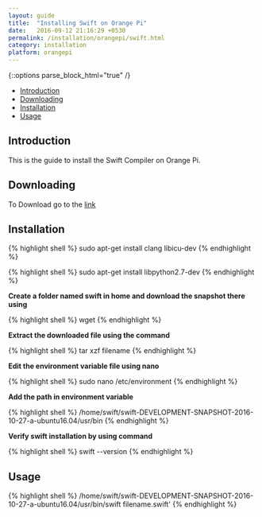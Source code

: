 ```yaml
---
layout: guide
title:  "Installing Swift on Orange Pi"
date:   2016-09-12 21:16:29 +0530
permalink: /installation/orangepi/swift.html
category: installation
platform: orangepi
---
```


{::options parse_block_html="true" /}

* [Introduction](#introduction)
* [Downloading](#downloading)
* [Installation](#installation)
* [Usage](#usage)

<section class="wrapper">



## Introduction

This is the guide to install the Swift Compiler on Orange Pi. 

## Downloading
To Download go to the [link](https://swift.org/download/#snapshots)

## Installation

{% highlight shell %}
sudo apt-get install clang libicu-dev
{% endhighlight %}

{% highlight shell %}
sudo apt-get install libpython2.7-dev
{% endhighlight %}

**Create a folder named swift in home and download the snapshot there using**

{% highlight shell %}
wget  <url>
{% endhighlight %}

**Extract the downloaded file using the command**

{% highlight shell %}
tar xzf filename
{% endhighlight %}

**Edit the environment variable file using nano**

{% highlight shell %}
sudo nano /etc/environment
{% endhighlight %}

**Add the path in environment variable**

{% highlight shell %}
/home/swift/swift-DEVELOPMENT-SNAPSHOT-2016-10-27-a-ubuntu16.04/usr/bin
{% endhighlight %}

**Verify swift installation by using command**

{% highlight shell %}
swift --version
{% endhighlight %}
 
## Usage

{% highlight shell %}
/home/swift/swift-DEVELOPMENT-SNAPSHOT-2016-10-27-a-ubuntu16.04/usr/bin/swift filename.swift'
{% endhighlight %}

</section>
